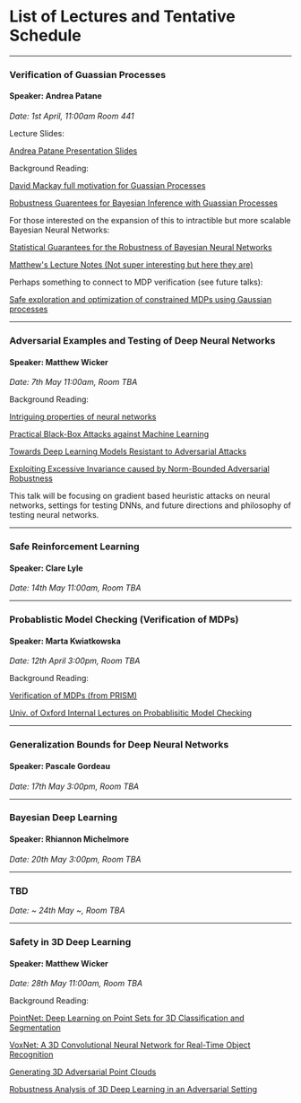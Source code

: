 # List of Lectures and Tentative Schedule
---------------------------------------------------------

### Verification of Guassian Processes
#### Speaker: Andrea Patane 
*Date: 1st April, 11:00am Room 441* 

Lecture Slides:

[Andrea Patane Presentation Slides](https://github.com/matthewwicker/ReadingCourse/blob/master/GuassianProcessVerification/Patane_GP.pdf)

Background Reading:

[David Mackay full motivation for Guassian Processes](http://inference.org.uk/mackay/gpB.pdf)

[Robustness Guarentees for Bayesian Inference with Guassian Processes](https://arxiv.org/pdf/1809.06452.pdf)

For those interested on the expansion of this to intractible but more scalable Bayesian Neural Networks:

[Statistical Guarantees for the Robustness of Bayesian Neural Networks](https://arxiv.org/pdf/1903.01980.pdf)


[Matthew's Lecture Notes (Not super interesting but here they are)](https://github.com/matthewwicker/ReadingCourse/blob/master/GuassianProcessVerification/1April2019ReadingCourseNotes.pdf)



Perhaps something to connect to MDP verification (see future talks): 

[Safe exploration and optimization of constrained MDPs using Gaussian processes](https://www.aaai.org/ocs/index.php/AAAI/AAAI18/paper/view/17016/16233)

---------------------------------------------------------

### Adversarial Examples and Testing of Deep Neural Networks
#### Speaker: Matthew Wicker
*Date: 7th May 11:00am, Room TBA*  

Background Reading: 

[Intriguing properties of neural networks](https://arxiv.org/abs/1312.6199)

[Practical Black-Box Attacks against Machine Learning](https://arxiv.org/pdf/1602.02697.pdf)

[Towards Deep Learning Models Resistant to Adversarial Attacks](https://arxiv.org/pdf/1706.06083.pdf)

[Exploiting Excessive Invariance caused by Norm-Bounded Adversarial Robustness](https://arxiv.org/abs/1903.10484)

This talk will be focusing on gradient based heuristic attacks on neural networks, settings for testing DNNs, and future directions and philosophy of testing neural networks.

---------------------------------------------------------

### Safe Reinforcement Learning
#### Speaker: Clare Lyle
*Date: 14th May 11:00am, Room TBA*

---------------------------------------------------------

### Probablistic Model Checking (Verification of MDPs)
#### Speaker: Marta Kwiatkowska
*Date: 12th April 3:00pm, Room TBA*

Background Reading:

[Verification of MDPs (from PRISM)](https://www.prismmodelchecker.org/papers/atva14.pdf)

[Univ. of Oxford Internal Lectures on Probablisitic Model Checking](https://weblearn.ox.ac.uk/portal/site/:mpls:comlab/tool/5457b2e1-69ef-4a04-86e7-a787f4a98adf)

---------------------------------------------------------


### Generalization Bounds for Deep Neural Networks
#### Speaker: Pascale Gordeau
*Date: 17th May 3:00pm, Room TBA*

---------------------------------------------------------

### Bayesian Deep Learning 
#### Speaker: Rhiannon Michelmore
*Date: 20th May 3:00pm, Room TBA*

---------------------------------------------------------

### TBD
*Date: ~ 24th May ~, Room TBA*

---------------------------------------------------------

### Safety in 3D Deep Learning 
#### Speaker: Matthew Wicker
*Date: 28th May 11:00am, Room TBA*

Background Reading:

[PointNet: Deep Learning on Point Sets for 3D Classification and Segmentation](https://arxiv.org/abs/1612.00593)

[VoxNet: A 3D Convolutional Neural Network for Real-Time Object
Recognition](https://www.ri.cmu.edu/pub_files/2015/9/voxnet_maturana_scherer_iros15.pdf)

[Generating 3D Adversarial Point Clouds](https://arxiv.org/abs/1809.07016)

[Robustness Analysis of 3D Deep Learning in an Adversarial Setting](https://arxiv.org/abs/1904.00923)
